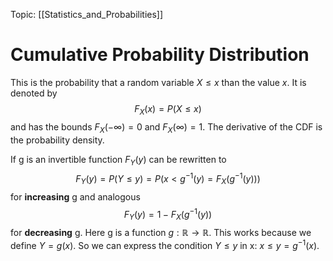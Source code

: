 Topic: [[Statistics_and_Probabilities]]

# Cumulative Probability Distribution

This is the probability that a random variable $X \le x$ than the value $x$.
It is denoted by 
$$ 
    F_X(x) = P(X \le x)
$$
and has the bounds $F_X(-\infty) = 0$ and $F_X(\infty) = 1$.
The derivative of the CDF is the probability density.

If g is an invertible function $F_Y(y)$ can be rewritten to 
$$ 
    F_Y(y) = P(Y \le y) = P(x < g^{-1}(y) = F_X(g^{-1}(y)))
$$
for **increasing** g and analogous
$$
    F_Y(y) = 1 - F_X(g^{-1}(y))
$$
for **decreasing** g. Here g is a function $g: \mathbb{ R } \rightarrow \mathbb{ R }$.
This works because we define $Y = g(x)$. So we can express the condition $Y \le y$ in x: $x \le y=g^{-1}(x)$.
